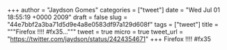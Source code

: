 
+++
author = "Jaydson Gomes"
categories = ["tweet"]
date = "Wed Jul 01 18:55:19 +0000 2009"
draft = false
slug = "44e7bbf2a3ba71d5d9e4a8e0583df97a129d608f"
tags = ["tweet"]
title = """Firefox !!!! #fx35..."""
tweet = true
micro = true
tweet_url = "https://twitter.com/jaydson/status/2424354671"
+++
Firefox !!!! #fx35
